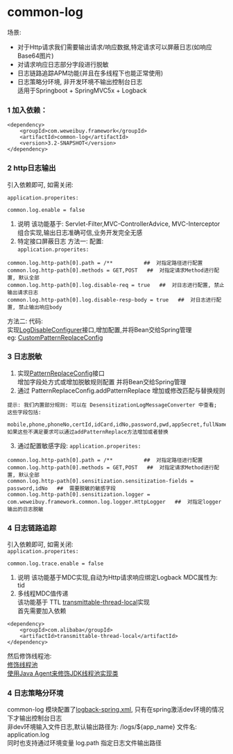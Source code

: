 # common-log
  场景:  
   - 对于Http请求我们需要输出请求/响应数据,特定请求可以屏蔽日志(如响应Base64图片)  
   - 对请求响应日志部分字段进行脱敏  
   - 日志链路追踪APM功能(并且在多线程下也能正常使用)  
   - 日志策略分环境, 非开发环境不输出控制台日志  
  适用于Springboot + SpringMVC5x + Logback
  
### 1 加入依赖：

```
<dependency>
    <groupId>com.weweibuy.framework</groupId>
    <artifactId>common-log</artifactId>
    <version>3.2-SNAPSHOT</version>
</dependency>
```

### 2 http日志输出
  引入依赖即可, 如需关闭:

`application.properites:`
```
common.log.enable = false
```
  1. 说明
    该功能基于: Servlet-Filter,MVC-ControllerAdvice, MVC-Interceptor 组合实现,输出日志准确可信,业务开发完全无感
  2. 特定接口屏蔽日志
   方法一: 配置:   
`application.properites:`
```
common.log.http-path[0].path = /**          ##  对指定路径进行配置
common.log.http-path[0].methods = GET,POST   ##  对指定请求Method进行配置, 默认全部
common.log.http-path[0].log.disable-req = true   ##  对日志进行配置, 禁止输出请求日志
common.log.http-path[0].log.disable-resp-body = true   ##  对日志进行配置, 禁止输出响应body
```
   方法二: 代码:    
   实现[LogDisableConfigurer](src/main/java/com/weweibuy/framework/common/log/support/LogDisableConfigurer.java)接口,增加配置,并将Bean交给Spring管理  
   eg:  [CustomPatternReplaceConfig](../../samples/src/main/java/com/weweibuy/framework/samples/log/CustomDisablePathConfig.java)


### 3 日志脱敏
   1.  实现[PatternReplaceConfig](src/main/java/com/weweibuy/framework/common/log/desensitization/PatternReplaceConfig.java)接口  
   增加字段处方式或增加脱敏规则配置 并将Bean交给Spring管理  
   2. 通过 PatternReplaceConfig.addPatternReplace 增加或修改匹配与替换规则
```text
提示: 我们内置部分规则: 可以在 DesensitizationLogMessageConverter 中查看; 
这些字段包括:  
    mobile,phone,phoneNo,certId,idCard,idNo,password,pwd,appSecret,fullName,address
如果这些不满足要求可以通过addPatternReplace方法增加或者替换
```
   3. 通过配置敏感字段:
`application.properites:`
```
common.log.http-path[0].path = /**          ##  对指定路径进行配置
common.log.http-path[0].methods = GET,POST   ##  对指定请求Method进行配置, 默认全部
common.log.http-path[0].sensitization.sensitization-fields = password,idNo   ##  需要脱敏的敏感字段
common.log.http-path[0].sensitization.logger = com.weweibuy.framework.common.log.logger.HttpLogger   ##  对指定logger输出的日志脱敏
```


### 4 日志链路追踪
  引入依赖即可, 如需关闭:   
`application.properites:`
```
common.log.trace.enable = false
```
  1. 说明
     该功能基于MDC实现,自动为Http请求响应绑定Logback MDC属性为: tid  
  2. 多线程MDC值传递  
     该功能基于 TTL  [transmittable-thread-local](https://github.com/alibaba/transmittable-thread-local)实现  
  首先需要加入依赖  

```maven
<dependency>
    <groupId>com.alibaba</groupId>
    <artifactId>transmittable-thread-local</artifactId>
</dependency>  
```
   然后修饰线程池:  
  [修饰线程池](https://github.com/alibaba/transmittable-thread-local#22-%E4%BF%AE%E9%A5%B0%E7%BA%BF%E7%A8%8B%E6%B1%A0)  
  [使用Java Agent来修饰JDK线程池实现类](https://github.com/alibaba/transmittable-thread-local#23-%E4%BD%BF%E7%94%A8java-agent%E6%9D%A5%E4%BF%AE%E9%A5%B0jdk%E7%BA%BF%E7%A8%8B%E6%B1%A0%E5%AE%9E%E7%8E%B0%E7%B1%BB)  

### 4 日志策略分环境
  common-log 模块配置了[logback-spring.xml](src/main/resources/logback-spring.xml), 只有在spring激活dev环境的情况下才输出控制台日志    
  非dev环境输入文件日志,默认输出路径为:  /logs/${app_name} 文件名: application.log  
  同时也支持通过环境变量 log.path 指定日志文件输出路径  
  
